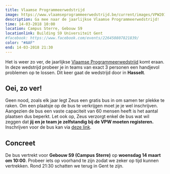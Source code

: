 ```yaml
---
title: Vlaamse Programmeerwedstrijd
image: https://www.vlaamseprogrammeerwedstrijd.be/current/images/VPW2018grootP.png
description: Ga mee naar de jaarlijkse Vlaamse Programmeerwedstrijd!
time: 14-03-2018 10:00
location: Campus Sterre, Gebouw S9
locationlink: Building S9 Universiteit Gent
#facebook: https://www.facebook.com/events/226450807821839/
color: "#AAF"
end: 14-03-2018 21:30
---
```


Het is weer zo ver, de jaarlijkse [Vlaamse Programmeerwedstrijd](http://www.vlaamseprogrammeerwedstrijd.be/) komt eraan. In deze wedstrijd probeer je in teams van exact 3 personen een handjevol problemen op te lossen. Dit keer gaat de wedstrijd door in **Hasselt**.

## Oei, zo ver!
Geen nood, zoals elk jaar legt Zeus een gratis bus in om samen ter plekke te raken. Om een plaatsje op de bus te verkrijgen moet je je wel inschrijven. Aangezien de bus een vaste capaciteit van 60 mensen heeft is het aantal plaatsen dus beperkt. Let ook op, Zeus verzorgt enkel de bus wat wil zeggen dat **jij en je team je zelfstandig bij de VPW moeten registeren.** Inschrijven voor de bus kan via [deze link](https://event.fkgent.be/events/80).

## Concreet
De bus vertrekt voor **Gebouw S9 (Campus Sterre)** op **woensdag 14 maart om 10:00**. Probeer iets op voorhand te zijn zodat we zeker op tijd kunnen vertrekken. Rond 21:30 schatten we terug in Gent te zijn.
